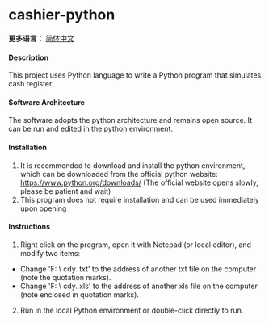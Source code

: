 # cashier-python
**更多语言：** [简体中文](https://github.com/ChenTianyi2025/cashier/edit/main/README.md)

#### Description
This project uses Python language to write a Python program that simulates cash register.

#### Software Architecture
The software adopts the python architecture and remains open source. It can be run and edited in the python environment.

#### Installation

1.  It is recommended to download and install the python environment, which can be downloaded from the official python website: https://www.python.org/downloads/  (The official website opens slowly, please be patient and wait)
2.  This program does not require installation and can be used immediately upon opening

#### Instructions

1.  Right click on the program, open it with Notepad (or local editor), and modify two items: 
- Change 'F: \ cdy. txt' to the address of another txt file on the computer (note the quotation marks).
- Change 'F: \ cdy. xls' to the address of another xls file on the computer (note enclosed in quotation marks).
2.  Run in the local Python environment or double-click directly to run.

